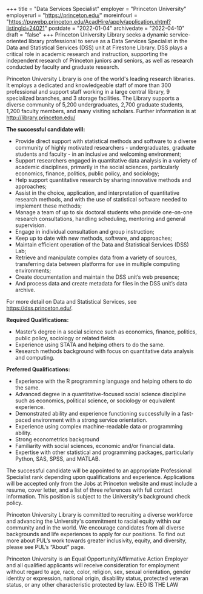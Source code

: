 +++
title = "Data Services Specialist"
employer = "Princeton University"
employerurl = "https://princeton.edu/"
moreinfourl = "https://puwebp.princeton.edu/AcadHire/apply/application.xhtml?listingId=24021"
postdate = "2022-01-04"
archivedate = "2022-04-10"
draft = "false"
+++
Princeton University Library seeks a dynamic service-oriented library professional to serve as a Data Services Specialist in the Data and Statistical Services (DSS) unit at Firestone Library. DSS plays a critical role in academic research and instruction, supporting the independent research of Princeton juniors and seniors, as well as research conducted by faculty and graduate research. 

Princeton University Library is one of the world's leading research libraries. It employs a dedicated and knowledgeable staff of more than 300 professional and support staff working in a large central library, 9 specialized branches, and 3 storage facilities. The Library supports a diverse community of 5,200 undergraduates, 2,700 graduate students, 1,200 faculty members, and many visiting scholars. Further information is at http://library.princeton.edu/ 

**The successful candidate will:**

- Provide direct support with statistical methods and software to a diverse community of highly motivated researchers - undergraduates, graduate students and faculty - in an inclusive and welcoming environment;
- Support researchers engaged in quantitative data analysis in a variety of academic disciplines, primarily in the social sciences, particularly economics, finance, politics, public policy, and sociology;
- Help support quantitative research by sharing innovative methods and approaches;
- Assist in the choice, application, and interpretation of quantitative research methods, and with the use of statistical software needed to implement these methods;
- Manage a team of up to six doctoral students who provide one-on-one research consultations, handling scheduling, mentoring and general supervision.
- Engage in individual consultation and group instruction;
- Keep up to date with new methods, software, and approaches;
- Maintain efficient operation of the Data and Statistical Services (DSS) Lab;
- Retrieve and manipulate complex data from a variety of sources, transferring data between platforms for use in multiple computing environments;
- Create documentation and maintain the DSS unit’s web presence;
- And process data and create metadata for files in the DSS unit’s data archive.

For more detail on Data and Statistical Services, see https://dss.princeton.edu/.

**Required Qualifications:**

- Master’s degree in a social science such as economics, finance, politics, public policy, sociology or related fields
- Experience using STATA and helping others to do the same. 
- Research methods background with focus on quantitative data analysis and computing.

**Preferred Qualifications:**

- Experience with the R programming language and helping others to do the same.
- Advanced degree in a quantitative-focused social science discipline such as economics, political science, or sociology or equivalent experience.  
- Demonstrated ability and experience functioning successfully in a fast-paced environment with a strong service orientation.  
- Experience using complex machine-readable data or programming ability. 
- Strong econometrics background 
- Familiarity with social sciences, economic and/or financial data.  
- Expertise with other statistical and programming packages, particularly Python, SAS, SPSS, and MATLAB.

The successful candidate will be appointed to an appropriate Professional Specialist rank depending upon qualifications and experience. Applications will be accepted only from the Jobs at Princeton website and must include a resume, cover letter, and a list of three references with full contact information. This position is subject to the University's background check policy.

Princeton University Library is committed to recruiting a diverse workforce and advancing the University's commitment to racial equity within our community and in the world. We encourage candidates from all diverse backgrounds and life experiences to apply for our positions. To find out more about PUL’s work towards greater inclusivity, equity, and diversity, please see PUL’s “About” page.

Princeton University is an Equal Opportunity/Affirmative Action Employer and all qualified applicants will receive consideration for employment without regard to age, race, color, religion, sex, sexual orientation, gender identity or expression, national origin, disability status, protected veteran status, or any other characteristic protected by law. EEO IS THE LAW